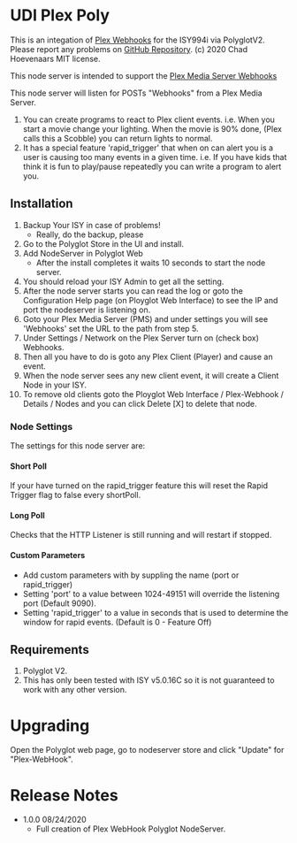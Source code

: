 # UDI Plex Poly
This is an integation of [Plex Webhooks](https://support.plex.tv/articles/115002267687-webhooks/) for the ISY994i via PolyglotV2.
Please report any problems on [GitHub Repository](https://github.com/ch491/udi-plex-poly/issues).
(c) 2020 Chad Hoevenaars
MIT license.

This node server is intended to support the [Plex Media Server Webhooks](https://support.plex.tv/articles/115002267687-webhooks/)

This node server will listen for POSTs "Webhooks" from a Plex Media Server.
1) You can create programs to react to Plex client events.
 i.e. When you start a movie change your lighting. 
      When the movie is 90% done, (Plex calls this a Scobble) you can return lights to normal. 
2) It has a special feature 'rapid_trigger' that when on can alert you is a user is causing too many events in a given time. 
 i.e. If you have kids that think it is fun to play/pause repeatedly you can write a program to alert you. 

## Installation

1. Backup Your ISY in case of problems!
   * Really, do the backup, please
2. Go to the Polyglot Store in the UI and install.
3. Add NodeServer in Polyglot Web
   * After the install completes it waits 10 seconds to start the node server.
4. You should reload your ISY Admin to get all the setting. 
5. After the node server starts you can read the log or goto the Configuration Help page (on Ployglot Web Interface) to see the IP and port the nodeserver is listening on. 
6. Goto your Plex Media Server (PMS) and under settings you will see 'Webhooks' set the URL to the path from step 5.   
7. Under Settings / Network on the Plex Server turn on (check box) Webhooks. 
8. Then all you have to do is goto any Plex Client (Player) and cause an event. 
9. When the node server sees any new client event, it will create a Client Node in your ISY.
10. To remove old clients goto the Ployglot Web Interface / Plex-Webhook / Details / Nodes and you can click Delete [X] to delete that node. 

### Node Settings
The settings for this node server are:

#### Short Poll
   If your have turned on the rapid_trigger feature this will reset the Rapid Trigger flag to false every shortPoll.
#### Long Poll
   Checks that the HTTP Listener is still running and will restart if stopped. 

#### Custom Parameters 
   * Add custom parameters with by suppling the name (port or rapid_trigger)
   * Setting 'port' to a value between 1024-49151 will override the listening port (Default 9090). 
   * Setting 'rapid_trigger' to a value in seconds that is used to determine the window for rapid events. (Default is 0 - Feature Off)


## Requirements

1. Polyglot V2.
2. This has only been tested with ISY v5.0.16C so it is not guaranteed to work with any other version.

# Upgrading

Open the Polyglot web page, go to nodeserver store and click "Update" for "Plex-WebHook".

# Release Notes

- 1.0.0 08/24/2020
   - Full creation of Plex WebHook Polyglot NodeServer.
